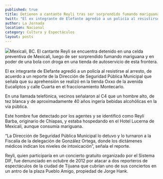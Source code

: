 ```yaml
---
published: true
title: Detienen a cantante Reyli tras ser sorprendido fumando mariguana en Tijuana
twitt: "El ex integrante de Elefante agredió a un policía al resistirse al arresto, de acuerdo a un reporte de la Dirección de Seguridad Pública Municipal."
author: La Jornada
location: Nacional
category: Cultura y Espectáculos
layout: posts
---
```


![](http://i.imgur.com/Hn1pUfrm.jpg)Mexicali, BC. El cantante Reyli se encuentra detenido en una celda preventiva de Mexicali, luego de ser sorprendido fumando mariguana y en poder de una bola con droga en una tienda de autoservicio de esta frontera.

El ex integrante de Elefante agredió a un policía al resistirse al arresto, de acuerdo a un reporte de la Dirección de Seguridad Pública Municipal que señala que su aprehensión se realizó en la tienda Oxxo de la avenida Eucaliptos y calle Cuarta en el fraccionamiento Montecarlo.

En una llamada telefónica, vecinos señalaron al C4 que un hombre alto, de tez blanca y de aproximadamente 40 años ingería bebidas alcohólicas en la vía pública.

Este hombre fue detectado por los agentes y se identificó como Reyli Barba, originario de Chiapas, y estaba hospedando en el Hotel Lucerna de Mexicali, aunque consumía mariguana.

“La Dirección de Seguridad Pública Municipal lo detuvo y lo turnaron a la Fiscalía de la delegación de González Ortega, donde los dictámenes médicos indican los niveles de intoxicación”, señala el reporte.

Reyli, quien participaría en un concierto gratuito organizado por el Sistema DIF, fue denunciado en octubre de 2012 por atacar a dos reporteros de espectáculos de la ciudad de Tijuana que cubrían uno de sus conciertos en un antro de la plaza Pueblo Amigo, propiedad de Jorge Hank.
